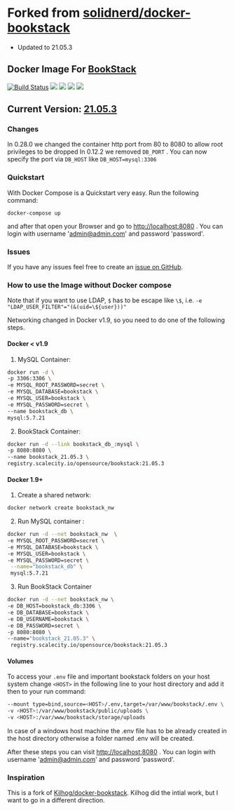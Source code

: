 # Forked from [solidnerd/docker-bookstack](https://github.com/SolidNerd/docker-bookstack)

* Updated to 21.05.3

## Docker Image For [BookStack](https://github.com/ssddanbrown/BookStack)

[![Build Status](https://travis-ci.org/scalecity/docker-bookstack.svg?branch=master)](https://travis-ci.org/scalecity/docker-bookstack) [![](https://images.microbadger.com/badges/image/scalecity/bookstack.svg)](https://microbadger.com/images/scalecity/bookstack "Get your own image badge on microbadger.com") [![](https://images.microbadger.com/badges/commit/scalecity/bookstack.svg)](https://microbadger.com/images/scalecity/bookstack "Get your own commit badge on microbadger.com") [![](https://images.microbadger.com/badges/version/scalecity/bookstack.svg)](https://microbadger.com/images/scalecity/bookstack "Get your own version badge on microbadger.com") [![](https://images.microbadger.com/badges/license/scalecity/bookstack.svg)](https://microbadger.com/images/scalecity/bookstack "Get your own license badge on microbadger.com")

## Current Version: [21.05.3](https://github.com/ScaleCity/docker-bookstack/blob/master/Dockerfile)

### Changes

In 0.28.0 we changed the container http port from 80 to 8080 to allow root privileges to be dropped
In 0.12.2 we removed `DB_PORT` . You can now specify the port via `DB_HOST` like `DB_HOST=mysql:3306`

### Quickstart

With Docker Compose is a Quickstart very easy. Run the following command:

```
docker-compose up
```

and after that open your Browser and go to [http://localhost:8080](http://localhost:8080) . You can login with username 'admin@admin.com' and password 'password'.

### Issues

If you have any issues feel free to create an [issue on GitHub](https://github.com/ScaleCity/docker-bookstack/issues).


### How to use the Image without Docker compose

Note that if you want to use LDAP, `$` has to be escape like `\$`, i.e. `-e "LDAP_USER_FILTER"="(&(uid=\${user}))"`

Networking changed in Docker v1.9, so you need to do one of the following steps.

#### Docker < v1.9

1. MySQL Container:

```bash
docker run -d \
-p 3306:3306 \
-e MYSQL_ROOT_PASSWORD=secret \
-e MYSQL_DATABASE=bookstack \
-e MYSQL_USER=bookstack \
-e MYSQL_PASSWORD=secret \
--name bookstack_db \
mysql:5.7.21
```
2. BookStack Container:

```bash
docker run -d --link bookstack_db_:mysql \
-p 8080:8080 \
--name bookstack_21.05.3 \
registry.scalecity.io/opensource/bookstack:21.05.3
```

#### Docker 1.9+

1. Create a shared network:

```bash
docker network create bookstack_nw
```

2. Run MySQL container :

```bash
docker run -d --net bookstack_nw  \
-e MYSQL_ROOT_PASSWORD=secret \
-e MYSQL_DATABASE=bookstack \
-e MYSQL_USER=bookstack \
-e MYSQL_PASSWORD=secret \
 --name="bookstack_db" \
 mysql:5.7.21
```

3. Run BookStack Container

```bash
docker run -d --net bookstack_nw \
-e DB_HOST=bookstack_db:3306 \
-e DB_DATABASE=bookstack \
-e DB_USERNAME=bookstack \
-e DB_PASSWORD=secret \
-p 8080:8080 \
--name="bookstack_21.05.3" \
 registry.scalecity.io/opensource/bookstack:21.05.3
```

#### Volumes
To access your `.env` file and important bookstack folders on your host system change `<HOST>` in the following line to your host directory and add it then to your run command:

```bash
--mount type=bind,source=<HOST>/.env,target=/var/www/bookstack/.env \
-v <HOST>:/var/www/bookstack/public/uploads \
-v <HOST>:/var/www/bookstack/storage/uploads
```
In case of a windows host machine the .env file has to be already created in the host directory otherwise a folder named .env will be created.

After these steps you can visit [http://localhost:8080](http://localhost:8080) . You can login with username 'admin@admin.com' and password 'password'.

### Inspiration

This is a fork of [Kilhog/docker-bookstack](https://github.com/Kilhog/docker-bookstack). Kilhog did the intial work, but I want to go in a different direction.
